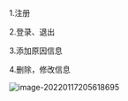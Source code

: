 1.注册

2.登录、退出

3.添加原因信息

4.删除，修改信息





![image-20220117205618695](C:\Users\Yabo.He\AppData\Roaming\Typora\typora-user-images\image-20220117205618695.png)